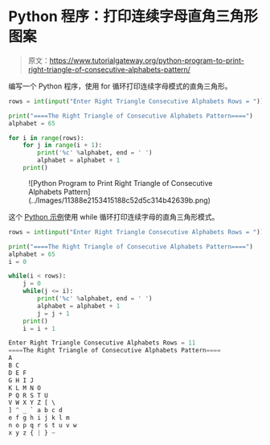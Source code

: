 # Python 程序：打印连续字母直角三角形图案

> 原文：<https://www.tutorialgateway.org/python-program-to-print-right-triangle-of-consecutive-alphabets-pattern/>

编写一个 Python 程序，使用 for 循环打印连续字母模式的直角三角形。

```py
rows = int(input("Enter Right Triangle Consecutive Alphabets Rows = "))

print("====The Right Triangle of Consecutive Alphabets Pattern====")
alphabet = 65

for i in range(rows):
    for j in range(i + 1):
        print('%c' %alphabet, end = ' ')
        alphabet = alphabet + 1
    print()
```

<figure class="wp-block-image size-large">![Python Program to Print Right Triangle of Consecutive Alphabets Pattern](../Images/11388e2153415188c52d5c314b42639b.png)</figure>

这个 [Python 示例](https://www.tutorialgateway.org/python-programming-examples/)使用 while 循环打印连续字母的直角三角形模式。

```py
rows = int(input("Enter Right Triangle Consecutive Alphabets Rows = "))

print("====The Right Triangle of Consecutive Alphabets Pattern====")
alphabet = 65
i = 0

while(i < rows):
    j = 0
    while(j <= i):
        print('%c' %alphabet, end = ' ')
        alphabet = alphabet + 1
        j = j + 1
    print()
    i = i + 1
```

```py
Enter Right Triangle Consecutive Alphabets Rows = 11
====The Right Triangle of Consecutive Alphabets Pattern====
A 
B C 
D E F 
G H I J 
K L M N O 
P Q R S T U 
V W X Y Z [ \ 
] ^ _ ` a b c d 
e f g h i j k l m 
n o p q r s t u v w 
x y z { | } ~ 
```